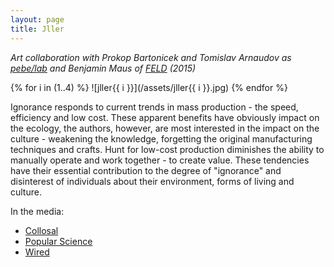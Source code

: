 ```yaml
---
layout: page
title: Jller
---
```


*Art collaboration with Prokop Bartonicek and Tomislav Arnaudov as [pebe/lab](/pebelab) and Benjamin Maus of [FELD](http://www.feld.is/) (2015)*

{% for i in (1..4) %}
![jller{{ i }}](/assets/jller{{ i }}.jpg)
{% endfor %}

Ignorance responds to current trends in mass production - the speed, efficiency and low cost. These apparent benefits have obviously impact on the ecology, the authors, however, are most interested in the impact on the culture - weakening the knowledge, forgetting the original manufacturing techniques and crafts. Hunt for low-cost production diminishes the ability to manually operate and work together - to create value. These tendencies have their essential contribution to the degree of "ignorance" and disinterest of individuals about their environment, forms of living and culture.

In the media:

* [Collosal](http://www.thisiscolossal.com/2016/05/kinetic-rock-sorting-jller/)
* [Popular Science](http://www.popsci.com/rock-sorting-art-machine-is-useless-and-beautiful)
* [Wired](http://www.wired.com/2016/05/someone-built-rock-sorting-robot-downright-hypnotizing/)
